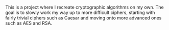 This is a project where I recreate cryptographic algorithms on my own.
The goal is to slowly work my way up to more difficult ciphers, starting with fairly trivial ciphers such as Caesar
and moving onto more advanced ones such as AES and RSA.
